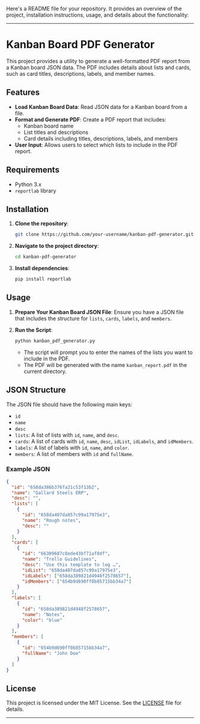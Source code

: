 Here's a README file for your repository. It provides an overview of the project, installation instructions, usage, and details about the functionality:

---

# Kanban Board PDF Generator

This project provides a utility to generate a well-formatted PDF report from a Kanban board JSON data. The PDF includes details about lists and cards, such as card titles, descriptions, labels, and member names.

## Features

- **Load Kanban Board Data**: Read JSON data for a Kanban board from a file.
- **Format and Generate PDF**: Create a PDF report that includes:
  - Kanban board name
  - List titles and descriptions
  - Card details including titles, descriptions, labels, and members
- **User Input**: Allows users to select which lists to include in the PDF report.

## Requirements

- Python 3.x
- `reportlab` library

## Installation

1. **Clone the repository**:
   ```bash
   git clone https://github.com/your-username/kanban-pdf-generator.git
   ```

2. **Navigate to the project directory**:
   ```bash
   cd kanban-pdf-generator
   ```

3. **Install dependencies**:
   ```bash
   pip install reportlab
   ```

## Usage

1. **Prepare Your Kanban Board JSON File**: Ensure you have a JSON file that includes the structure for `lists`, `cards`, `labels`, and `members`.

2. **Run the Script**:
   ```bash
   python kanban_pdf_generator.py
   ```

   - The script will prompt you to enter the names of the lists you want to include in the PDF. 
   - The PDF will be generated with the name `kanban_report.pdf` in the current directory.

## JSON Structure

The JSON file should have the following main keys:

- `id`
- `name`
- `desc`
- `lists`: A list of lists with `id`, `name`, and `desc`.
- `cards`: A list of cards with `id`, `name`, `desc`, `idList`, `idLabels`, and `idMembers`.
- `labels`: A list of labels with `id`, `name`, and `color`.
- `members`: A list of members with `id` and `fullName`.

### Example JSON

```json
{
  "id": "658da386b376fa21c53f13b2",
  "name": "Gallard Steels ERP",
  "desc": "",
  "lists": [
    {
      "id": "658da407da857c99a17975e3",
      "name": "Rough notes",
      "desc": ""
    }
  ],
  "cards": [
    {
      "id": "66309687c8ede43bf71af8df",
      "name": "Trello Guidelines",
      "desc": "Use this template to log …",
      "idList": "658da407da857c99a17975e3",
      "idLabels": ["658da389821d4948f2578657"],
      "idMembers": ["654b9d690ff0b85715bb34a7"]
    }
  ],
  "labels": [
    {
      "id": "658da389821d4948f2578657",
      "name": "Notes",
      "color": "blue"
    }
  ],
  "members": [
    {
      "id": "654b9d690ff0b85715bb34a7",
      "fullName": "John Doe"
    }
  ]
}
```

## License

This project is licensed under the MIT License. See the [LICENSE](LICENSE) file for details.

---
